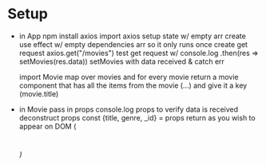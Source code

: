 # Setup
* in App
    npm install axios
    import axios
    setup state w/ empty arr
    create use effect w/ empty dependencies arr so it only runs once
   create get request 
   axios.get("/movies")
    test get request w/ console.log
    .then(res => setMovies(res.data))
    setMovies with data received & catch err
   
    import Movie
    map over movies and for every movie return a movie component that has all the items from the movie (...) and give it a key (movie.title)

* in Movie 
    pass in props 
    console.log props to verify data is received 
    deconstruct props 
        const {title, genre, _id} = props
    return as you wish to appear on DOM (<h1> <p> <h6>)


